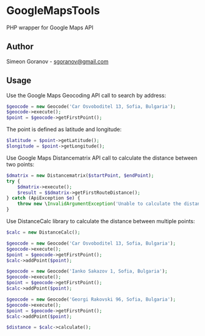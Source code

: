 # GoogleMapsTools
PHP wrapper for Google Maps API

## Author
Simeon Goranov - sgoranov@gmail.com

## Usage

Use the Google Maps Geocoding API call to search by address:

```php
$geocode = new Geocode('Car Osvoboditel 13, Sofia, Bulgaria');
$geocode->execute();
$point = $geocode->getFirstPoint();
```

The point is defined as latitude and longitude:

```php
$latitude = $point->getLatitude();
$longitude = $point->getLongitude();
```

Use Google Maps Distancematrix API call to calculate the distance between two points:

```php
$dmatrix = new Distancematrix($startPoint, $endPoint);
try {
    $dmatrix->execute();
    $result = $$dmatrix->getFirstRouteDistance();
} catch (ApiException $e) {
    throw new \InvalidArgumentException('Unable to calculate the distance');
}
```

Use DistanceCalc library to calculate the distance between multiple points:

```php
$calc = new DistanceCalc();

$geocode = new Geocode('Car Osvoboditel 13, Sofia, Bulgaria');
$geocode->execute();
$point = $geocode->getFirstPoint();
$calc->addPoint($point);

$geocode = new Geocode('Ianko Sakazov 1, Sofia, Bulgaria');
$geocode->execute();
$point = $geocode->getFirstPoint();
$calc->addPoint($point);

$geocode = new Geocode('Georgi Rakovski 96, Sofia, Bulgaria');
$geocode->execute();
$point = $geocode->getFirstPoint();
$calc->addPoint($point);

$distance = $calc->calculate();
```



